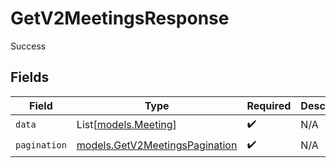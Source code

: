 # GetV2MeetingsResponse

Success


## Fields

| Field                                                                  | Type                                                                   | Required                                                               | Description                                                            |
| ---------------------------------------------------------------------- | ---------------------------------------------------------------------- | ---------------------------------------------------------------------- | ---------------------------------------------------------------------- |
| `data`                                                                 | List[[models.Meeting](../models/meeting.md)]                           | :heavy_check_mark:                                                     | N/A                                                                    |
| `pagination`                                                           | [models.GetV2MeetingsPagination](../models/getv2meetingspagination.md) | :heavy_check_mark:                                                     | N/A                                                                    |